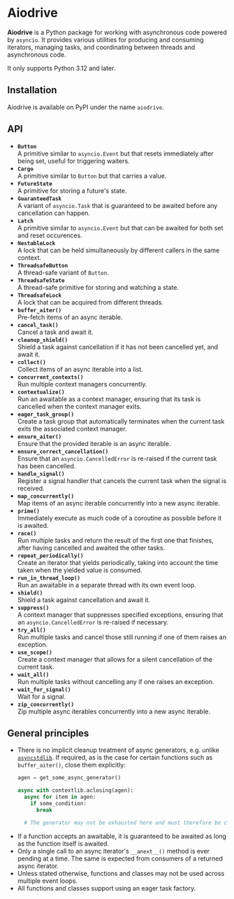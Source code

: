 # Aiodrive

**Aiodrive** is a Python package for working with asynchronous code powered by `asyncio`. It provides various utilities for producing and consuming iterators, managing tasks, and coordinating between threads and asynchronous code.

It only supports Python 3.12 and later.


## Installation

Aiodrive is available on PyPI under the name `aiodrive`.


## API

<!-- - **`ThreadTaskGroup`** – A task group that runs tasks in a separate thread. -->

<!-- - **`OrderedQueue`** – A queue similar to `asyncio.Queue` but that lets producers provide items an unordered manner while consumers receive them in the order defined by producers.
- **`UnorderedQueue`** – A queue similar to `asyncio.Queue` but with the same interface as `OrderedQueue`. -->

- **`Button`**<br>A primitive similar to `asyncio.Event` but that resets immediately after being set, useful for triggering waiters.
- **`Cargo`**<br>A primitive similar to `Button` but that carries a value.
- **`FutureState`**<br>A primitive for storing a future's state.
- **`GuaranteedTask`**<br>A variant of `asyncio.Task` that is guaranteed to be awaited before any cancellation can happen.
- **`Latch`**<br>A primitive similar to `asyncio.Event` but that can be awaited for both set and reset occurences.
- **`NestableLock`**<br>A lock that can be held simultaneously by different callers in the same context.
- **`ThreadsafeButton`**<br>A thread-safe variant of `Button`.
- **`ThreadsafeState`**<br>A thread-safe primitive for storing and watching a state.
- **`ThreadsafeLock`**<br>A lock that can be acquired from different threads.
- **`buffer_aiter()`**<br>Pre-fetch items of an async iterable.
- **`cancel_task()`**<br>Cancel a task and await it.
- **`cleanup_shield()`**<br>Shield a task against cancellation if it has not been cancelled yet, and await it.
- **`collect()`**<br>Collect items of an async iterable into a list.
- **`concurrent_contexts()`**<br>Run multiple context managers concurrently.
- **`contextualize()`**<br>Run an awaitable as a context manager, ensuring that its task is cancelled when the context manager exits.
- **`eager_task_group()`**<br>Create a task group that automatically terminates when the current task exits the associated context manager.
- **`ensure_aiter()`**<br>Ensure that the provided iterable is an async iterable.
- **`ensure_correct_cancellation()`**<br>Ensure that an `asyncio.CancelledError` is re-raised if the current task has been cancelled.
- **`handle_signal()`**<br>Register a signal handler that cancels the current task when the signal is received.
- **`map_concurrently()`**<br>Map items of an async iterable concurrently into a new async iterable.
- **`prime()`**<br>Immediately execute as much code of a coroutine as possible before it is awaited.
- **`race()`**<br>Run multiple tasks and return the result of the first one that finishes, after having cancelled and awaited the other tasks.
- **`repeat_periodically()`**<br>Create an iterator that yields periodically, taking into account the time taken when the yielded value is consumed.
- **`run_in_thread_loop()`**<br>Run an awaitable in a separate thread with its own event loop.
- **`shield()`**<br>Shield a task against cancellation and await it.
- **`suppress()`**<br>A context manager that suppresses specified exceptions, ensuring that an `asyncio.CancelledError` is re-raised if necessary.
- **`try_all()`**<br>Run multiple tasks and cancel those still running if one of them raises an exception.
- **`use_scope()`**<br>Create a context manager that allows for a silent cancellation of the current task.
- **`wait_all()`**<br>Run multiple tasks without cancelling any if one raises an exception.
- **`wait_for_signal()`**<br>Wait for a signal.
- **`zip_concurrently()`**<br>Zip multiple async iterables concurrently into a new async iterable.


## General principles

- There is no implicit cleanup treatment of async generators, e.g. unlike [`asyncstdlib`](https://asyncstdlib.readthedocs.io/en/stable/index.html#async-iterator-cleanup). If required, as is the case for certain functions such as `buffer_aiter()`, close them explicitly:
  ```py
  agen = get_some_async_generator()

  async with contextlib.aclosing(agen):
    async for item in agen:
      if some_condition:
        break

    # The generator may not be exhausted here and must therefore be closed explicitly.
  ```
- If a function accepts an awaitable, it is guaranteed to be awaited as long as the function itself is awaited.
- Only a single call to an async iterator's `__anext__()` method is ever pending at a time. The same is expected from consumers of a returned async iterator.
- Unless stated otherwise, functions and classes may not be used across multiple event loops.
- All functions and classes support using an eager task factory.
